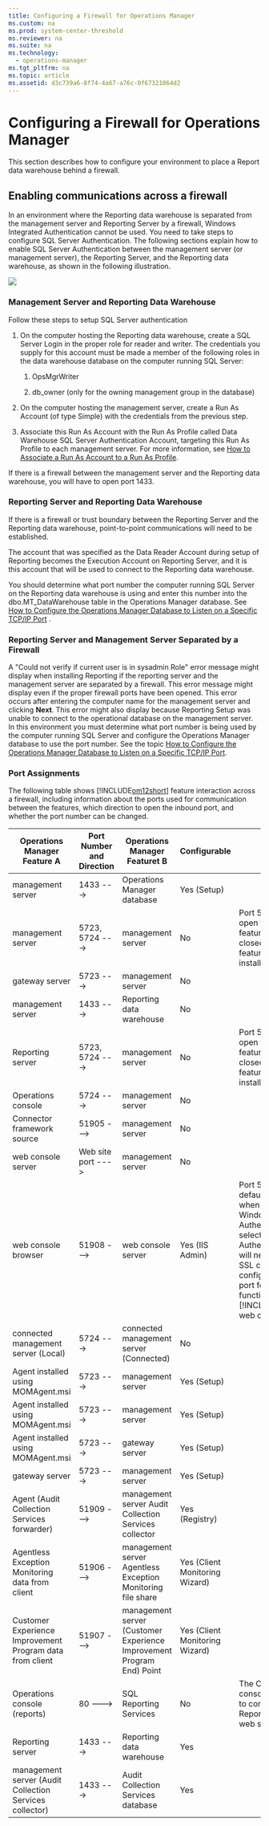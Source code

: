 ```yaml
---
title: Configuring a Firewall for Operations Manager
ms.custom: na
ms.prod: system-center-threshold
ms.reviewer: na
ms.suite: na
ms.technology: 
  - operations-manager
ms.tgt_pltfrm: na
ms.topic: article
ms.assetid: d3c739a6-8f74-4a67-a76c-0f67321064d2
---
```

# Configuring a Firewall for Operations Manager
This section describes how to configure your environment to place  a Report data warehouse behind a firewall.

## Enabling communications across a firewall
In an environment where the Reporting data warehouse is separated from the management server and Reporting Server by a firewall, Windows Integrated Authentication cannot be used. You need to take steps to configure SQL Server Authentication. The following sections explain how to enable SQL Server Authentication between the management server \(or management server\), the Reporting Server, and the Reporting data warehouse, as shown in the following illustration.

![](Image/OM_Reporting.jpeg)

### Management Server and Reporting Data Warehouse
Follow these steps to setup SQL Server authentication

1.  On the computer hosting the Reporting data warehouse, create a SQL Server Login in the proper role for reader and writer. The credentials you supply for this account must be made a member of the following roles in the data warehouse database on the computer running SQL Server:

    1.  OpsMgrWriter

    2.  db\_owner \(only for the owning management group in the database\)

2.  On the computer hosting the management server, create a Run As Account \(of type Simple\) with the credentials from the previous step.

3.  Associate this Run As Account with the Run As Profile called Data Warehouse SQL Server Authentication Account, targeting this Run As Profile to each management server. For more information, see [How to Associate a Run As Account to a Run As Profile](https://technet.microsoft.com/library/hh212825.aspx).

If there is a firewall between the management server and the Reporting data warehouse, you will have to open port 1433.

### Reporting Server and Reporting Data Warehouse
If there is a firewall or trust boundary between the Reporting Server and the Reporting data warehouse, point\-to\-point communications will need to be established.

The account that was specified as the Data Reader Account during setup of Reporting becomes the Execution Account on Reporting Server, and it is this account that will be used to connect to the Reporting data warehouse.

You should determine what port number the computer running SQL Server on the Reporting data warehouse is using and enter this number into the dbo.MT\_DataWarehouse table in the Operations Manager database. See [How to Configure the Operations Manager Database to Listen on a Specific TCP/IP Port](https://technet.microsoft.com/library/hh467903.aspx) .

### Reporting Server and Management Server Separated by a Firewall
A "Could not verify if current user is in sysadmin Role" error message might display when installing Reporting if the reporting server and the management server are separated by a firewall. This error message might display even if the proper firewall ports have been opened. This error occurs after entering the computer name for the management server and clicking **Next**. This error might also display because Reporting Setup was unable to connect to the operational database on the management server. In this environment you must determine what port number is being used by the computer running SQL Server and configure the Operations Manager database to use the port number. See the topic [How to Configure the Operations Manager Database to Listen on a Specific TCP/IP Port](https://technet.microsoft.com/library/hh467903.aspx).

### Port Assignments
The following table shows [!INCLUDE[om12short](../../Token/om12short_md.md)] feature interaction across a firewall, including information about the ports used for communication between the features, which direction to open the inbound port, and whether the port number can be changed.

|Operations Manager Feature A|Port Number and Direction|Operations Manager Featuret B|Configurable|Note|
|--------------------------------|-----------------------------|---------------------------------|----------------|--------|
|management server|1433 \-\-\->|Operations Manager database|Yes \(Setup\)||
|management server|5723, 5724 \-\-\->|management server|No|Port 5724 must be open to install this feature and can be closed after this feature has been installed.|
|gateway server|5723 \-\-\->|management server|No||
|management server|1433 \-\-\->|Reporting data warehouse|No||
|Reporting server|5723, 5724 \-\-\->|management server|No|Port 5724 must be open to install this feature and can be closed after this feature has been installed.|
|Operations console|5724 \-\-\->|management server|No||
|Connector framework source|51905 \-\-\->|management server|No||
|web console server|Web site port \-\-\->|management server|No||
|web console browser|51908 \-\-\->|web console server|Yes \(IIS Admin\)|Port 51908 is the default port used when selecting Windows Authentication. If you select Forms Authentication, you will need to install an SSL certificate and configure an available port for https functionality for the [!INCLUDE[om12short](../../Token/om12short_md.md)] web console web site.|
|connected management server \(Local\)|5724 \-\-\->|connected management server \(Connected\)|No||
|Agent installed using MOMAgent.msi|5723 \-\-\->|management server|Yes \(Setup\)||
|Agent installed using MOMAgent.msi|5723 \-\-\->|management server|Yes \(Setup\)||
|Agent installed using MOMAgent.msi|5723 \-\-\->|gateway server|Yes \(Setup\)||
|gateway server|5723 \-\-\->|management server|Yes \(Setup\)||
|Agent \(Audit Collection Services forwarder\)|51909 \-\-\->|management server Audit Collection Services collector|Yes \(Registry\)||
|Agentless Exception Monitoring data from client|51906 \-\-\->|management server Agentless Exception Monitoring file share|Yes \(Client Monitoring Wizard\)||
|Customer Experience Improvement Program data from client|51907 \-\-\->|management server \(Customer Experience Improvement Program End\) Point|Yes \(Client Monitoring Wizard\)||
|Operations console \(reports\)|80 \-\-\->|SQL Reporting Services|No|The Operations console uses Port 80 to connect to the SQL Reporting Services web site.|
|Reporting server|1433 \-\-\->|Reporting data warehouse|Yes||
|management server \(Audit Collection Services collector\)|1433 \-\-\->|Audit Collection Services database|Yes||


